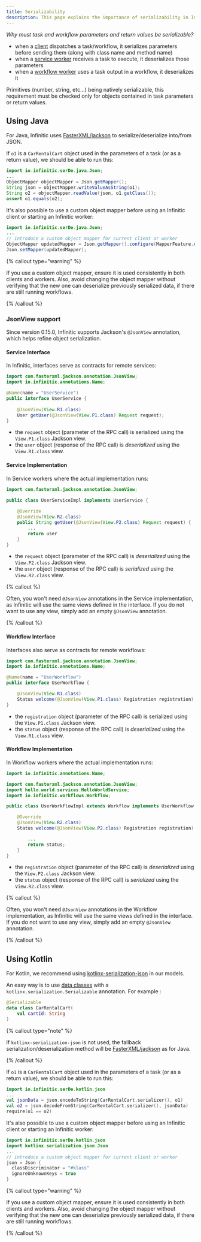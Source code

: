 ```yaml
---
title: Serializability
description: This page explains the importance of serializability in Infinitic for tasks and workflows, detailing the requirements and best practices for ensuring data is correctly serialized and deserialized across distributed systems.
---
```

_Why must task and workflow parameters and return values be serializable?_

- when a [client](/docs/introduction/terminology#client) dispatches a task/workflow, it serializes parameters before sending them (along with class name and method name)
- when a [service worker](/docs/introduction/terminology#worker) receives a task to execute, it deserializes those parameters
- when a [workflow worker](/docs/introduction/terminology#worker) uses a task output in a workflow, it deserializes it

Primitives (number, string, etc...) being natively serializable, this requirement must be checked only for objects contained in task parameters or return values.

## Using Java

For Java, Infinitic uses [FasterXML/jackson](https://github.com/FasterXML/jackson-docs) to serialize/deserialize into/from JSON.

If `o1` is a `CarRentalCart` object used in the parameters of a task (or as a return value), we should be able to run this:

```java
import io.infinitic.serDe.java.Json;
...
ObjectMapper objectMapper = Json.getMapper();
String json = objectMapper.writeValueAsString(o1);
String o2 = objectMapper.readValue(json, o1.getClass());
assert o1.equals(o2);
```

It's also possible to use a custom object mapper before using an Infinitic client or starting an Infinitic worker:

```java
import io.infinitic.serDe.java.Json;
...
// introduce a custom object mapper for current client or worker
ObjectMapper updatedMapper = Json.getMapper().configure(MapperFeature.ACCEPT_CASE_INSENSITIVE_PROPERTIES, true);
Json.setMapper(updatedMapper);
```

{% callout type="warning"  %}

If you use a custom object mapper, ensure it is used consistently in both clients and workers.
Also, avoid changing the object mapper without verifying that the new one can deserialize previously serialized data,
if there are still running workflows.

{% /callout  %}

### JsonView support

Since version 0.15.0, Infinitic supports Jackson's `@JsonView` annotation, which helps refine object serialization.

#### Service Interface

In Infinitic, interfaces serve as contracts for remote services:

```java
import com.fasterxml.jackson.annotation.JsonView;
import io.infinitic.annotations.Name;

@Name(name = "UserService")
public interface UserService {
    
    @JsonView(View.R1.class)
    User getUser(@JsonView(View.P1.class) Request request);
}
```

- the `request` object (parameter of the RPC call) is serialized using the `View.P1.class` Jackson view.
- the `user` object (response of the RPC call) is *deserialized* using the `View.R1.class` view.

#### Service Implementation

In Service workers where the actual implementation runs:

```java
import com.fasterxml.jackson.annotation.JsonView;

public class UserServiceImpl implements UserService {
    
    @Override
    @JsonView(View.R2.class)
    public String getUser(@JsonView(View.P2.class) Request request) {
        ...
        return user
    }
}
```

- the `request` object (parameter of the RPC call) is *deserialized* using the `View.P2.class` Jackson view.
- the `user` object (response of the RPC call) is *serialized* using the `View.R2.class` view.

{% callout %}

Often, you won't need `@JsonView` annotations in the Service implementation, as Infinitic will use the same views defined in the interface. If you do not want to use any view, simply add an empty `@JsonView` annotation.

{% /callout  %}

#### Workflow Interface

Interfaces also serve as contracts for remote workflows:

```java
import com.fasterxml.jackson.annotation.JsonView;
import io.infinitic.annotations.Name;

@Name(name = "UserWorkflow")
public interface UserWorkflow {

    @JsonView(View.R1.class)
    Status welcome(@JsonView(View.P1.class) Registration registration);
}
```
 
- the `registration` object (parameter of the RPC call) is serialized using the `View.P1.class` Jackson view.
- the `status` object (response of the RPC call) is *deserialized* using the `View.R1.class` view.

#### Workflow Implementation

In Workflow workers where the actual implementation runs:

```java
import io.infinitic.annotations.Name;

import com.fasterxml.jackson.annotation.JsonView;
import hello.world.services.HelloWorldService;
import io.infinitic.workflows.Workflow;

public class UserWorkflowImpl extends Workflow implements UserWorkflow {

    @Override
    @JsonView(View.R2.class)
    Status welcome(@JsonView(View.P2.class) Registration registration) {

        ...
        return status;
    }
}
```

- the `registration` object (parameter of the RPC call) is *deserialized* using the `View.P2.class` Jackson view.
- the `status` object (response of the RPC call) is *serialized* using the `View.R2.class` view.

{% callout %}

Often, you won't need `@JsonView` annotations in the Workflow implementation, as Infinitic will use the same views defined in the interface. If you do not want to use any view, simply add an empty `@JsonView` annotation.

{% /callout  %}

## Using Kotlin

For Kotlin, we recommend using [kotlinx-serialization-json](https://github.com/Kotlin/kotlinx.serialization/blob/master/docs/serialization-guide.md) in our models.

An easy way is to use [data classes](https://kotlinlang.org/docs/reference/data-classes.html) with a `kotlinx.serialization.Serializable` annotation. For example :

```kotlin
@Serializable
data class CarRentalCart(
    val cartId: String
)
```

{% callout type="note"  %}

If `kotlinx-serialization-json` is not used, the fallback serialization/deserialization method will be [FasterXML/jackson](https://github.com/FasterXML/jackson-docs) as for Java.

{% /callout  %}

If `o1` is a `CarRentalCart` object used in the parameters of a task (or as a return value), we should be able to run this:

```kotlin
import io.infinitic.serDe.kotlin.json
...
val jsonData = json.encodeToString(CarRentalCart.serializer(), o1)
val o2 = json.decodeFromString(CarRentalCart.serializer(), jsonData)
require(o1 == o2)
```

It's also possible to use a custom object mapper before using an Infinitic client or starting an Infinitic worker:

```kotlin
import io.infinitic.serDe.kotlin.json
import kotlinx.serialization.json.Json
...
// introduce a custom object mapper for current client or worker
json = Json {
  classDiscriminator = "#klass"
  ignoreUnknownKeys = true
}
```

{% callout type="warning"  %}

If you use a custom object mapper, ensure it is used consistently in both clients and workers.
Also, avoid changing the object mapper without verifying that the new one can deserialize previously serialized data,
if there are still running workflows.

{% /callout  %}
